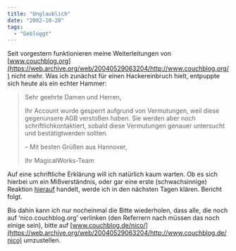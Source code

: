 ```yaml
---
title: "Unglaublich"
date: "2002-10-28"
tags:
  - "Gebloggt"
---
```


Seit vorgestern funktionieren meine Weiterleitungen von [www.couchblog.org](https://web.archive.org/web/20040529063204/http://www.couchblog.org/) nicht mehr. Was ich zunächst für einen Hackereinbruch hielt, entpuppte sich heute als ein echter Hammer:

> Sehr geehrte Damen und Herren,
>
> Ihr Account wurde gesperrt aufgrund von Vermutungen, weil diese gegenunsere AGB verstoßen haben. Sie werden aber noch schriftlichkontaktiert, sobald diese Vermutungen genauer untersucht und bestätigtwerden sollten.
>
> –
> Mit besten Grüßen aus Hannover,
>
> Ihr MagicalWorks-Team

Auf eine schriftliche Erklärung will ich natürlich kaum warten. Ob es sich hierbei um ein Mißverständnis, oder gar eine erste (schwachsinnige) Reaktion [hierauf](https://web.archive.org/web/20040529063204/http://www.couchblog.de/nico/archives/000718.php) handelt, werde ich in den nächsten Tagen klären. Bericht folgt.

Bis dahin kann ich nur nocheinmal die Bitte wiederholen, dass alle, die noch auf ‘nico.couchblog.org’ verlinken (den Referrern nach müssen das noch einige sein), bitte auf [www.couchblog.de/nico/](https://web.archive.org/web/20040529063204/http://www.couchblog.de/nico) umzustellen.
